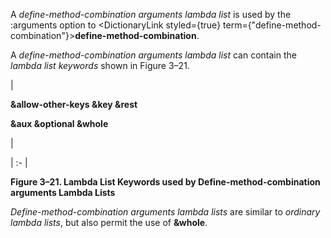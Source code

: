  



A *define-method-combination arguments lambda list* is used by the :arguments option to <DictionaryLink styled={true} term={"define-method-combination"}><b>define-method-combination</b></DictionaryLink>. 



A *define-method-combination arguments lambda list* can contain the *lambda list keywords* shown in Figure 3–21. 



|<p>**&amp;allow-other-keys &amp;key &amp;rest** </p><p>**&amp;aux &amp;optional &amp;whole**</p>|

| :- |





**Figure 3–21. Lambda List Keywords used by Define-method-combination arguments Lambda Lists** 



*Define-method-combination arguments lambda lists* are similar to *ordinary lambda lists*, but also permit the use of **&amp;whole**. 



